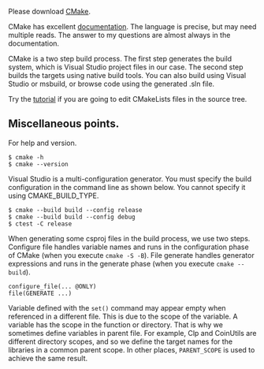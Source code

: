 Please download [CMake](https://cmake.org).

CMake has excellent [documentation](https://cmake.org/cmake/help/v3.22/). The
language is precise, but may need multiple reads. The answer to my questions are
almost always in the documentation.

CMake is a two step build process. The first step generates the build system,
which is Visual Studio project files in our case. The second step builds the
targets using native build tools. You can also build using Visual Studio or
msbuild, or browse code using the generated .sln file.

Try the [tutorial](https://cmake.org/cmake/help/v3.22/guide/tutorial/index.html)
if you are going to edit CMakeLists files in the source tree.

## Miscellaneous points.

For help and version.

```
$ cmake -h
$ cmake --version
```

Visual Studio is a multi-configuration generator. You must specify the build
configuration in the command line as shown below. You cannot specify it using
CMAKE_BUILD_TYPE. 

``` 
$ cmake --build build --config release
$ cmake --build build --config debug
$ ctest -C release
```

When generating some csproj files in the build process, we use two steps.
Configure file handles variable names and runs in the configuration phase of
CMake (when you execute `cmake -S -B`). File generate handles generator
expressions and runs in the generate phase (when you execute `cmake --build`).

```
configure_file(... @ONLY)
file(GENERATE ...)
```

Variable defined with the `set()` command may appear empty when referenced in a
different file. This is due to the scope of the variable. A variable has the
scope in the function or directory. That is why we sometimes define variables
in parent file. For example, Clp and CoinUtils are different directory scopes,
and so we define the target names for the libraries in a common parent scope. In
other places, `PARENT_SCOPE` is used to achieve the same result.

